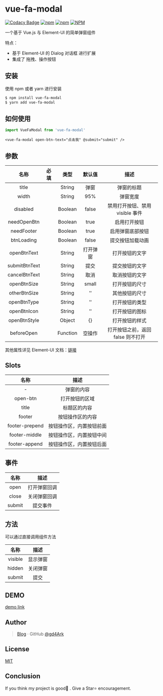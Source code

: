 # vue-fa-modal

[![Codacy Badge](https://api.codacy.com/project/badge/Grade/82df5109eadc43638ae23bcda9602b74)](https://www.codacy.com/manual/gd4Ark/vue-fa-modal?utm_source=github.com&utm_medium=referral&utm_content=gd4Ark/vue-fa-modal&utm_campaign=Badge_Grade)
[![npm](https://img.shields.io/npm/v/vue-fa-modal)](https://www.npmjs.com/package/vue-fa-modal)
[![npm](https://img.shields.io/npm/dm/vue-fa-modal)](https://www.npmjs.com/package/vue-fa-modal)
[![NPM](https://img.shields.io/npm/l/vue-fa-modal)](https://github.com/gd4Ark/vue-fa-modal/blob/master/LICENSE)

一个基于 Vue.js 与 Element-UI 的简单弹窗组件

特点：

- 基于 Element-UI 的 Dialog 对话框 进行扩展
- 集成了 拖拽、操作按钮

## 安装

使用 npm 或者 yarn 进行安装

```bash
$ npm install vue-fa-modal
$ yarn add vue-fa-modal
```

## 如何使用

```js
import VueFaModal from 'vue-fa-modal'
```

```vue
<vue-fa-modal open-btn-text="点击我" @submit="submit" />
```

## 参数

|     名称      | 必填 |   类型   |  默认值  |               描述                |
| :-----------: | :--: | :------: | :------: | :-------------------------------: |
|     title     |      |  String  |   弹窗   |            弹窗的标题             |
|     width     |      |  String  |   95%    |             弹窗宽度              |
|   disabled    |      | Boolean  |  false   |  禁用打开按钮、禁用 visible 事件  |
|  needOpenBtn  |      | Boolean  |   true   |           启用打开按钮            |
|  needFooter   |      | Boolean  |   true   |         启用弹窗底部按钮          |
|  btnLoading   |      | Boolean  |  false   |         提交按钮加载动画          |
|  openBtnText  |      |  String  | 打开弹窗 |          打开按钮的文字           |
| submitBtnText |      |  String  |   提交   |          提交按钮的文字           |
| cancelBtnText |      |  String  |   取消   |          取消按钮的文字           |
|  openBtnSize  |      |  String  |  small   |          打开按钮的尺寸           |
| otherBtnSize  |      |  String  |    ’‘    |          其他按钮的尺寸           |
|  openBtnType  |      |  String  |    ’‘    |          打开按钮的类型           |
|  openBtnIcon  |      |  String  |    ’‘    |          打开按钮的图标           |
| openBtnStyle  |      |  Object  |    {}    |          打开按钮的样式           |
|  beforeOpen   |      | Function |  空操作  | 打开按钮之前，返回 false 则不打开 |

其他属性详见 Element-UI 文档：[链接](https://element.eleme.cn/#/zh-CN/component/dialog)

## Slots

|      名称      |           描述           |
| :------------: | :----------------------: |
|       -        |        弹窗的内容        |
|    open-btn    |      打开按钮的区域      |
|     title      |       标题区的内容       |
|     footer     |     按钮操作区的内容     |
| footer-prepend | 按钮操作区，内置按钮前面 |
| footer-middle  | 按钮操作区，内置按钮中间 |
| footer-append  | 按钮操作区，内置按钮后面 |

## 事件

|  名称  |     描述     |
| :----: | :----------: |
|  open  | 打开弹窗回调 |
| close  | 关闭弹窗回调 |
| submit |   提交事件   |

## 方法

可以通过直接调用组件方法

|  名称   |   描述   |
| :-----: | :------: |
| visible | 显示弹窗 |
| hidden  | 关闭弹窗 |
| submit  |   提交   |

## DEMO

[demo link](http://4ark.me/vue-fa-modal)

## Author

> [Blog](https://4ark.me/) · GitHub [@gd4Ark](https://github.com/gd4Ark)

## License

[MIT](./LICENSE)

## Conclusion

If you think my project is good👏 . Give a Star⭐ encouragement.
